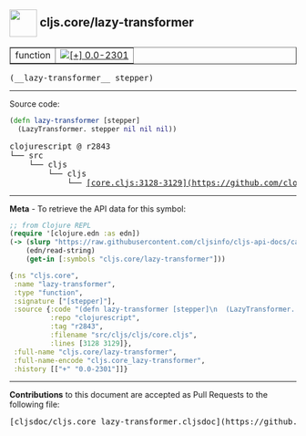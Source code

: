 ## <img width="48px" valign="middle" src="http://i.imgur.com/Hi20huC.png"> cljs.core/lazy-transformer

 <table border="1">
<tr>

<td>function</td>
<td><a href="https://github.com/cljsinfo/cljs-api-docs/tree/0.0-2301"><img valign="middle" alt="[+] 0.0-2301" src="https://img.shields.io/badge/+-0.0--2301-lightgrey.svg"></a> </td>
</tr>
</table>

 <samp>
(__lazy-transformer__ stepper)<br>
</samp>

---





Source code:

```clj
(defn lazy-transformer [stepper]
  (LazyTransformer. stepper nil nil nil))
```

 <pre>
clojurescript @ r2843
└── src
    └── cljs
        └── cljs
            └── <ins>[core.cljs:3128-3129](https://github.com/clojure/clojurescript/blob/r2843/src/cljs/cljs/core.cljs#L3128-L3129)</ins>
</pre>


---

__Meta__ - To retrieve the API data for this symbol:

```clj
;; from Clojure REPL
(require '[clojure.edn :as edn])
(-> (slurp "https://raw.githubusercontent.com/cljsinfo/cljs-api-docs/catalog/cljs-api.edn")
    (edn/read-string)
    (get-in [:symbols "cljs.core/lazy-transformer"]))
```

```clj
{:ns "cljs.core",
 :name "lazy-transformer",
 :type "function",
 :signature ["[stepper]"],
 :source {:code "(defn lazy-transformer [stepper]\n  (LazyTransformer. stepper nil nil nil))",
          :repo "clojurescript",
          :tag "r2843",
          :filename "src/cljs/cljs/core.cljs",
          :lines [3128 3129]},
 :full-name "cljs.core/lazy-transformer",
 :full-name-encode "cljs.core_lazy-transformer",
 :history [["+" "0.0-2301"]]}

```

---

__Contributions__ to this document are accepted as Pull Requests to the following file:

 <pre>
[cljsdoc/cljs.core_lazy-transformer.cljsdoc](https://github.com/cljsinfo/cljs-api-docs/blob/master/cljsdoc/cljs.core_lazy-transformer.cljsdoc)
</pre>

